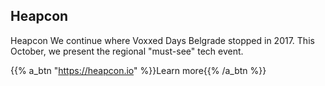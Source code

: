 ## Heapcon

Heapcon
We continue where Voxxed Days Belgrade stopped in 2017. This October, we present the regional "must-see" tech event.

{{% a_btn "https://heapcon.io" %}}Learn more{{% /a_btn %}}